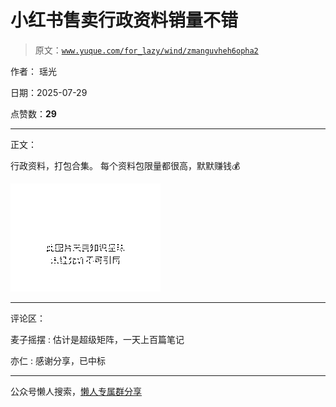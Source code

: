 # 小红书售卖行政资料销量不错

> 原文：[`www.yuque.com/for_lazy/wind/zmanguvheh6opha2`](https://www.yuque.com/for_lazy/wind/zmanguvheh6opha2)

作者： 瑶光

日期：2025-07-29

点赞数：**29**

* * *

正文：

行政资料，打包合集。 每个资料包限量都很高，默默赚钱💰

![](img/12a109cc671f7641ce3ce5e54ce0e00d.png "None")

* * *

评论区：

麦子摇摆 : 估计是超级矩阵，一天上百篇笔记

亦仁 : 感谢分享，已中标

* * *

公众号懒人搜索，[懒人专属群分享](https://lazybook.fun/#/blog/group)